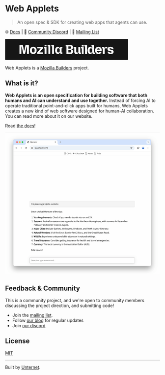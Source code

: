 # Web Applets

> An open spec & SDK for creating web apps that agents can use.

🌐 [Docs](https://unternet.co/docs) | 👾 [Community Discord](https://discord.gg/VsMuEKmqvt) | 💌 [Mailing List](https://buttondown.com/unternet)

[![Mozilla builders logo](.assets/builders.png)](https://builders.mozilla.org/)

Web Applets is a [Mozilla Builders](https://builders.mozilla.org/) project.

## What is it?

**Web Applets is an open specification for building software that both humans and AI can understand and use together.** Instead of forcing AI to operate traditional point-and-click apps built for humans, Web Applets creates a new kind of web software designed for human-AI collaboration. You can read more about it on our website.

Read [the docs](https://unternet.co/docs/web-applets/introduction)!

![Demo of a web applets chatbot](.assets/applets-chat-demo.gif)

## Feedback & Community

This is a community project, and we're open to community members discussing the project direction, and submitting code!

- Join the [mailing list](https://buttondown.com/unternet).
- Follow [our blog](https://unternet.co/blog) for regular updates
- Join [our discord](https://discord.gg/VsMuEKmqvt)

## License

[MIT](./LICENSE.md)

---

Built by [Unternet](https://unternet.co).
